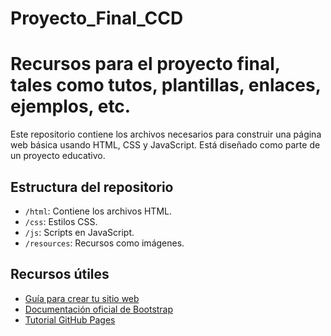 # Proyecto_Final_CCD
# Recursos para el proyecto final, tales como tutos, plantillas, enlaces, ejemplos, etc.

Este repositorio contiene los archivos necesarios para construir una página web básica usando HTML, CSS y JavaScript. Está diseñado como parte de un proyecto educativo.

## Estructura del repositorio
- `/html`: Contiene los archivos HTML.
- `/css`: Estilos CSS.
- `/js`: Scripts en JavaScript.
- `/resources`: Recursos como imágenes.

## Recursos útiles
- [Guía para crear tu sitio web](https://www.freecodecamp.org/learn)
- [Documentación oficial de Bootstrap](https://getbootstrap.com/docs/5.3/getting-started/introduction/)
- [Tutorial GitHub Pages](https://kinsta.com/es/blog/github-pages/)
